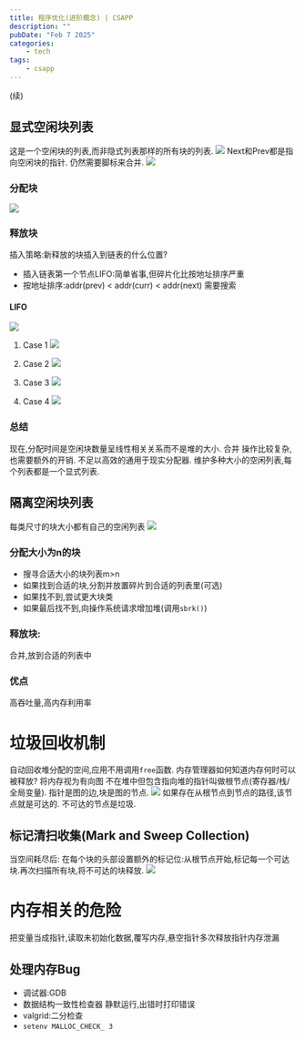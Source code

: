 ```yaml
---
title: 程序优化(进阶概念) | CSAPP
description: ""
pubDate: "Feb 7 2025"
categories:
    - tech
tags:
    - csapp
---
```


(续)
## 显式空闲块列表
这是一个空闲块的列表,而非隐式列表那样的所有块的列表.
![](attachments/Pasted%20image%2020250207181225.png)
Next和Prev都是指向空闲块的指针.
仍然需要脚标来合并.
![](attachments/Pasted%20image%2020250207184658.png)
### 分配块
![](attachments/Pasted%20image%2020250207184810.png)

### 释放块
插入策略:新释放的块插入到链表的什么位置?
- 插入链表第一个节点LIFO:简单省事,但碎片化比按地址排序严重
- 按地址排序:addr(prev) < addr(curr) < addr(next)
	需要搜索

#### LIFO
	
![](attachments/Pasted%20image%2020250207171729.png)
1. Case 1
	![](attachments/Pasted%20image%2020250207233408.png)

2. Case 2
	![](attachments/Pasted%20image%2020250207233454.png)

3. Case 3
	![](attachments/Pasted%20image%2020250207233645.png)

4. Case 4
	![](attachments/Pasted%20image%2020250207233712.png)
	

### 总结
现在,分配时间是空闲块数量呈线性相关关系而不是堆的大小.
合并 操作比较复杂,也需要额外的开销.
不足以高效的通用于现实分配器.
维护多种大小的空闲列表,每个列表都是一个显式列表.

## 隔离空闲块列表
每类尺寸的块大小都有自己的空闲列表
![](attachments/Pasted%20image%2020250208000254.png)
### 分配大小为n的块
- 搜寻合适大小的块列表m>n
- 如果找到合适的块,分割并放置碎片到合适的列表里(可选)
- 如果找不到,尝试更大块类
- 如果最后找不到,向操作系统请求增加堆(调用`sbrk()`)

### 释放块:
合并,放到合适的列表中

### 优点
高吞吐量,高内存利用率


# 垃圾回收机制
自动回收堆分配的空间,应用不用调用`free`函数.
内存管理器如何知道内存何时可以被释放?
将内存视为有向图
不在堆中但包含指向堆的指针叫做根节点(寄存器/栈/全局变量).
指针是图的边,块是图的节点.
![](attachments/Pasted%20image%2020250208002600.png)
如果存在从根节点到节点的路径,该节点就是可达的.
不可达的节点是垃圾.
## 标记清扫收集(Mark and Sweep Collection)
当空间耗尽后:
在每个块的头部设置额外的标记位:从根节点开始,标记每一个可达块.再次扫描所有块,将不可达的块释放.
![](attachments/Pasted%20image%2020250208003722.png)

# 内存相关的危险
把变量当成指针,读取未初始化数据,覆写内存,悬空指针多次释放指针内存泄漏
## 处理内存Bug
- 调试器:GDB
- 数据结构一致性检查器
	静默运行,出错时打印错误
- valgrid:二分检查
- `setenv MALLOC_CHECK_ 3`
